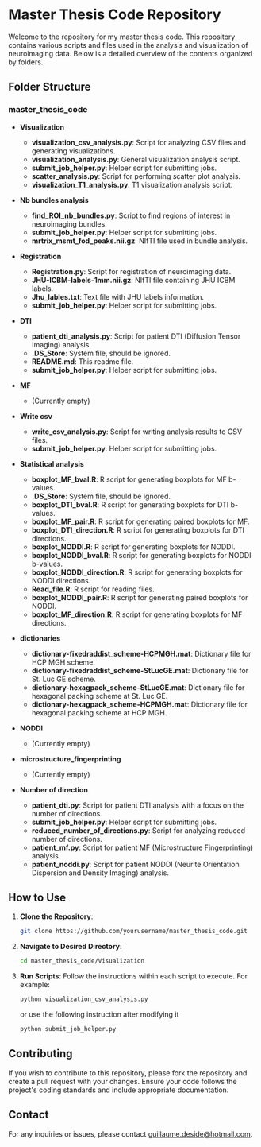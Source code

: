 # Master Thesis Code Repository

Welcome to the repository for my master thesis code. This repository contains various scripts and files used in the analysis and visualization of neuroimaging data. Below is a detailed overview of the contents organized by folders.

## Folder Structure

### master_thesis_code
- **Visualization**
  - **visualization_csv_analysis.py**: Script for analyzing CSV files and generating visualizations.
  - **visualization_analysis.py**: General visualization analysis script.
  - **submit_job_helper.py**: Helper script for submitting jobs.
  - **scatter_analysis.py**: Script for performing scatter plot analysis.
  - **visualization_T1_analysis.py**: T1 visualization analysis script.
  
- **Nb bundles analysis**
  - **find_ROI_nb_bundles.py**: Script to find regions of interest in neuroimaging bundles.
  - **submit_job_helper.py**: Helper script for submitting jobs.
  - **mrtrix_msmt_fod_peaks.nii.gz**: NIfTI file used in bundle analysis.

- **Registration**
  - **Registration.py**: Script for registration of neuroimaging data.
  - **JHU-ICBM-labels-1mm.nii.gz**: NIfTI file containing JHU ICBM labels.
  - **Jhu_lables.txt**: Text file with JHU labels information.
  - **submit_job_helper.py**: Helper script for submitting jobs.

- **DTI**
  - **patient_dti_analysis.py**: Script for patient DTI (Diffusion Tensor Imaging) analysis.
  - **.DS_Store**: System file, should be ignored.
  - **README.md**: This readme file.
  - **submit_job_helper.py**: Helper script for submitting jobs.

- **MF**
  - (Currently empty)

- **Write csv**
  - **write_csv_analysis.py**: Script for writing analysis results to CSV files.
  - **submit_job_helper.py**: Helper script for submitting jobs.

- **Statistical analysis**
  - **boxplot_MF_bval.R**: R script for generating boxplots for MF b-values.
  - **.DS_Store**: System file, should be ignored.
  - **boxplot_DTI_bval.R**: R script for generating boxplots for DTI b-values.
  - **boxplot_MF_pair.R**: R script for generating paired boxplots for MF.
  - **boxplot_DTI_direction.R**: R script for generating boxplots for DTI directions.
  - **boxplot_NODDI.R**: R script for generating boxplots for NODDI.
  - **boxplot_NODDI_bval.R**: R script for generating boxplots for NODDI b-values.
  - **boxplot_NODDI_direction.R**: R script for generating boxplots for NODDI directions.
  - **Read_file.R**: R script for reading files.
  - **boxplot_NODDI_pair.R**: R script for generating paired boxplots for NODDI.
  - **boxplot_MF_direction.R**: R script for generating boxplots for MF directions.

- **dictionaries**
  - **dictionary-fixedraddist_scheme-HCPMGH.mat**: Dictionary file for HCP MGH scheme.
  - **dictionary-fixedraddist_scheme-StLucGE.mat**: Dictionary file for St. Luc GE scheme.
  - **dictionary-hexagpack_scheme-StLucGE.mat**: Dictionary file for hexagonal packing scheme at St. Luc GE.
  - **dictionary-hexagpack_scheme-HCPMGH.mat**: Dictionary file for hexagonal packing scheme at HCP MGH.

- **NODDI**
  - (Currently empty)

- **microstructure_fingerprinting**
  - (Currently empty)

- **Number of direction**
  - **patient_dti.py**: Script for patient DTI analysis with a focus on the number of directions.
  - **submit_job_helper.py**: Helper script for submitting jobs.
  - **reduced_number_of_directions.py**: Script for analyzing reduced number of directions.
  - **patient_mf.py**: Script for patient MF (Microstructure Fingerprinting) analysis.
  - **patient_noddi.py**: Script for patient NODDI (Neurite Orientation Dispersion and Density Imaging) analysis.

## How to Use

1. **Clone the Repository**:
   ```bash
   git clone https://github.com/yourusername/master_thesis_code.git
   ```
2. **Navigate to Desired Directory**:
   ```bash
   cd master_thesis_code/Visualization
   ```
3. **Run Scripts**:
   Follow the instructions within each script to execute. For example:
   ```bash
   python visualization_csv_analysis.py
   ```

   or use the following instruction after modifying it

   ```bash
   python submit_job_helper.py
   ```
   


## Contributing

If you wish to contribute to this repository, please fork the repository and create a pull request with your changes. Ensure your code follows the project's coding standards and include appropriate documentation.


## Contact

For any inquiries or issues, please contact [guillaume.deside@hotmail.com](mailto:guillaume.deside@hotmail.com).

